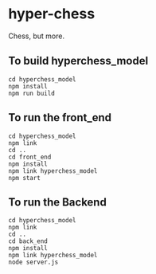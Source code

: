 # hyper-chess
Chess, but more.

## To build hyperchess_model
```
cd hyperchess_model
npm install
npm run build
```

## To run the front_end
```
cd hyperchess_model
npm link
cd ..
cd front_end
npm install
npm link hyperchess_model
npm start
```

## To run the Backend
```
cd hyperchess_model
npm link
cd ..
cd back_end
npm install
npm link hyperchess_model
node server.js
```
